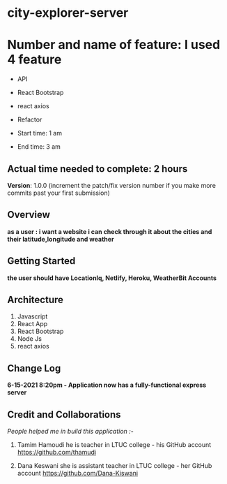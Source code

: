 # city-explorer-server 

# Number and name of feature: I used 4 feature

* API 
* React Bootstrap
* react axios
* Refactor

* Start time: 1 am

* End time: 3 am

## Actual time needed to complete: 2 hours


**Version**: 1.0.0 (increment the patch/fix version number if you make more commits past your first submission)

## Overview

**as a user : i want a website i can check through it about the cities and their latitude,longitude and weather**

## Getting Started

**the user should have LocationIq, Netlify, Heroku, WeatherBit Accounts**

## Architecture

1. Javascript
2. React App
3. React Bootstrap
4. Node Js 
5. react axios


## Change Log


**6-15-2021 8:20pm - Application now has a fully-functional express server**

## Credit and Collaborations

*People helped me in build this application :-*

1. Tamim Hamoudi he is teacher in LTUC college - his GitHub account https://github.com/thamudi

2. Dana Keswani she is assistant teacher in LTUC college - her GitHub account https://github.com/Dana-Kiswani

